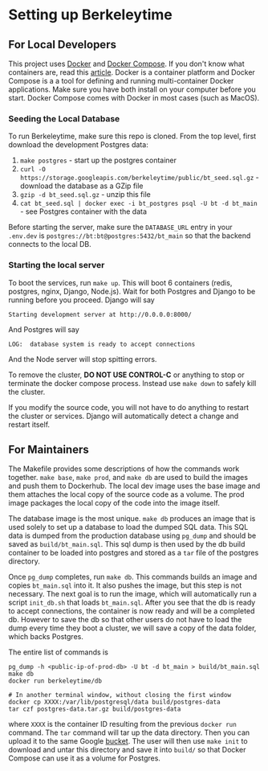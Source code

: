 # Setting up Berkeleytime

## For Local Developers

This project uses [Docker](https://www.docker.com) and [Docker Compose](https://docs.docker.com/compose/).
If you don't know what containers are, read this [article](https://medium.freecodecamp.org/demystifying-containers-101-a-deep-dive-into-container-technology-for-beginners-d7b60d8511c1).
Docker is a container platform and Docker Compose is a a tool for defining and running multi-container 
Docker applications. Make sure you have both install on your computer before you start. Docker Compose
comes with Docker in most cases (such as MacOS).

### Seeding the Local Database
To run Berkeleytime, make sure this repo is cloned. From the top level, first download the development
Postgres data:
1. `make postgres` - start up the postgres container
2. `curl -O https://storage.googleapis.com/berkeleytime/public/bt_seed.sql.gz` - download the database as a GZip file
3. `gzip -d bt_seed.sql.gz` - unzip this file
4. `cat bt_seed.sql | docker exec -i bt_postgres psql -U bt -d bt_main` - see Postgres container with the data

Before starting the server, make sure the `DATABASE_URL` entry in your `.env.dev` is `postgres://bt:bt@postgres:5432/bt_main` so that the backend connects to the local DB.

### Starting the local server
To boot the services, run `make up`. This will boot 6 containers (redis, postgres, nginx, Django, Node.js). Wait for both
Postgres and Django to be running before you proceed. Django will say 

    Starting development server at http://0.0.0.0:8000/
    
And Postgres will say

    LOG:  database system is ready to accept connections
    
And the Node server will stop spitting errors.
    
To remove the cluster, **DO NOT USE CONTROL-C** or anything to stop or terminate the docker compose
process. Instead use `make down` to safely kill the cluster.

If you modify the source code, you will not have to do anything to restart the cluster or services.
Django will automatically detect a change and restart itself. 

## For Maintainers

The Makefile provides some descriptions of how the commands work together. `make base`, `make prod`, 
and `make db` are used to build the images and push them to Dockerhub. The local dev image uses the base
image and them attaches the local copy of the source code as a volume. The prod image packages the local
copy of the code into the image itself. 

The database image is the most unique. `make db` produces an image that is used solely to set up
a database to load the dumped SQL data. This SQL data is dumped from the production database using
`pg_dump` and should be saved as `build/bt_main.sql`. This sql dump is then used by the db build container to
be loaded into postgres and stored as a `tar` file of the postgres directory.

Once `pg_dump` completes, run `make db`. This commands builds an image and copies `bt_main.sql` into it.
It also pushes the image, but this step is not necessary. The next goal is to run the image, which will
automatically run a script `init_db.sh` that loads `bt_main.sql`. After you see that the db is ready
to accept connections, the container is now ready and will be a completed db. 
However to save the db so that other users do not have to load the dump every time they
boot a cluster, we will save a copy of the data folder, which backs Postgres.

The entire list of commands is

    pg_dump -h <public-ip-of-prod-db> -U bt -d bt_main > build/bt_main.sql
    make db
    docker run berkeleytime/db
    
    # In another terminal window, without closing the first window
    docker cp XXXX:/var/lib/postgresql/data build/postgres-data
    tar czf postgres-data.tar.gz build/postgres-data

where `XXXX` is the container ID resulting from the previous `docker run` command. The `tar` command
will tar up the data directory. Then you can upload it to the same Google [bucket](https://console.cloud.google.com/storage/browser/berkeleytime-dev-db?project=berkeleytime-218606). 
The user will then use `make init` to download and untar this directory and save it into `build/` 
so that Docker Compose can use it as a volume for Postgres.

